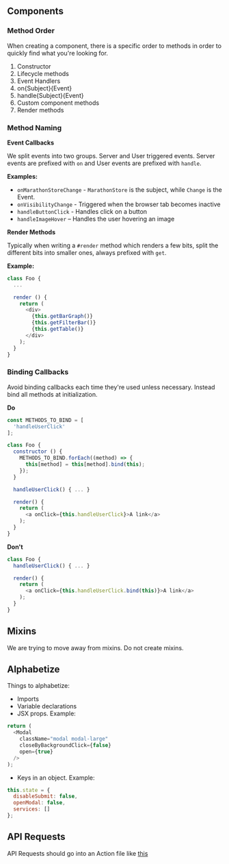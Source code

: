 ## Components

### Method Order

When creating a component, there is a specific order to methods in order to quickly find what you're looking for.

1. Constructor
2. Lifecycle methods
3. Event Handlers
4. on{Subject}{Event}
5. handle{Subject}{Event}
6. Custom component methods
7. Render methods

### Method Naming

**Event Callbacks**

We split events into two groups. Server and User triggered events. Server events are prefixed with `on` and User events are prefixed with `handle`.

**Examples:**

- `onMarathonStoreChange` - `MarathonStore` is the subject, while `Change` is the Event.
- `onVisibilityChange` - Triggered when the browser tab becomes inactive
- `handleButtonClick` - Handles click on a button
- `handleImageHover` – Handles the user hovering an image

**Render Methods**

Typically when writing a `#render` method which renders a few bits, split the different bits into smaller ones, always prefixed with `get`.

**Example:**

```js
class Foo {
  ...

  render () {
    return (
      <div>
        {this.getBarGraph()}
        {this.getFilterBar()}
        {this.getTable()}
      </div>
    );
  }
}
```

### Binding Callbacks

Avoid binding callbacks each time they're used unless necessary. Instead bind all methods at initialization.

**Do**

```js
const METHODS_TO_BIND = [
  'handleUserClick'
];

class Foo {
  constructor () {
    METHODS_TO_BIND.forEach((method) => {
      this[method] = this[method].bind(this);
    });
  }

  handleUserClick() { ... }

  render() {
    return (
      <a onClick={this.handleUserClick}>A link</a>
    );
  }
}
```

**Don't**

```js
class Foo {
  handleUserClick() { ... }

  render() {
    return (
      <a onClick={this.handleUserClick.bind(this)}>A link</a>
    );
  }
}
```

## Mixins

We are trying to move away from mixins. Do not create mixins.

## Alphabetize

Things to alphabetize:

- Imports
- Variable declarations
- JSX props. Example:

```js
return (
  <Modal
    className="modal modal-large"
    closeByBackgroundClick={false}
    open={true}
  />
);
```

- Keys in an object. Example:

```js
this.state = {
  disableSubmit: false,
  openModal: false,
  services: []
};
```

## API Requests

API Requests should go into an Action file like [this](https://github.com/dcos/dcos-ui/blob/master/src/js/events/CosmosPackagesActions.js)
